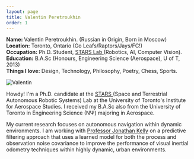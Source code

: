 ```yaml
---
layout: page
title: Valentin Peretroukhin
order: 1
---
```

<p class="message">
  <strong>Name: </strong> Valentin Peretroukhin. (Russian in Origin, Born in Moscow) <br/>
  <strong>Location:</strong> Toronto, Ontario (Go Leafs/Raptors/Jays/FC!) <br/>
  <strong>Occupation:</strong> Ph.D. Student, <a href="http://stars.utias.utoronto.ca/">STARS Lab </a> (Robotics, AI, Computer Vision). <br/>
  <strong>Education:</strong> B.A.Sc (Honours, Engineering Science (Aerospace), U of T, 2013) <br/>
  <strong>Things I love:</strong> Design, Technology, Philosophy, Poetry, Chess, Sports.<br/>
</p>

![Valentin](http://valentinp.com/assets/utiasvp.jpg)

Howdy! I'm a Ph.D. candidate at the <a href="http://stars.utias.utoronto.ca/">STARS </a> (Space and Terrestrial Autonomous Robotic Systems) Lab at the University of Toronto's Institute for Aerospace Studies.
I received my B.A.Sc also from the University of Toronto in Engineering Science (N&Psi;) majoring in Aerospace.


My current research focuses on autonomous navigation within dynamic environments. I am working with <a href="http://www.jonathankelly.info">Professor Jonathan Kelly</a> on
a predictive filtering approach that uses a learned model for both the process and observation noise covariance to improve the performance of
visual inertial odometry techniques within highly dynamic, urban environments.
